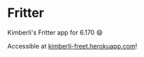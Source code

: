 Fritter
==========

Kimberli's Fritter app for 6.170 :smile:

Accessible at [kimberli-freet.herokuapp.com](http://kimberli-freet.herokuapp.com)!